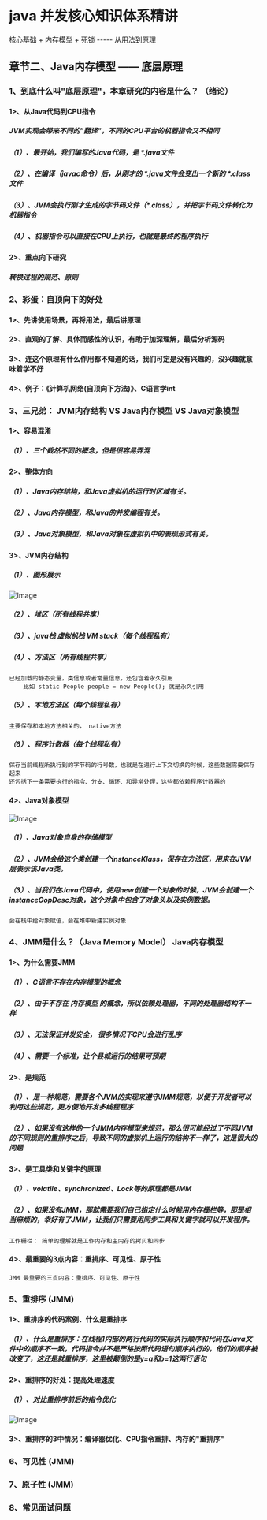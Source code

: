 # java 并发核心知识体系精讲
核心基础 + 内存模型 + 死锁 ----- 从用法到原理
## 章节二、Java内存模型 —— 底层原理

### 1、到底什么叫"底层原理"，本章研究的内容是什么？ （绪论）
#### 1>、从Java代码到CPU指令
##### JVM实现会带来不同的"翻译"，不同的CPU平台的机器指令又不相同
##### （1）、最开始，我们编写的Java代码，是 *.java文件
##### （2）、在编译（javac命令）后，从刚才的 *.java文件会变出一个新的 *.class文件
##### （3）、JVM会执行刚才生成的字节码文件（*.class），并把字节码文件转化为机器指令
##### （4）、机器指令可以直接在CPU上执行，也就是最终的程序执行

#### 2>、重点向下研究
##### 转换过程的规范、原则

### 2、彩蛋：自顶向下的好处
#### 1>、先讲使用场景，再将用法，最后讲原理
#### 2>、直观的了解、具体而感性的认识，有助于加深理解，最后分析源码
#### 3>、连这个原理有什么作用都不知道的话，我们可定是没有兴趣的，没兴趣就意味着学不好
#### 4>、例子：《计算机网络(自顶向下方法)》、C语言学int

### 3、三兄弟： JVM内存结构 VS Java内存模型 VS Java对象模型
#### 1>、容易混淆
##### （1）、三个截然不同的概念，但是很容易弄混

#### 2>、整体方向
##### （1）、Java内存结构，和Java虚拟机的运行时区域有关。
##### （2）、Java内存模型，和Java的并发编程有关。
##### （3）、Java对象模型，和Java对象在虚拟机中的表现形式有关。

#### 3>、JVM内存结构
##### （1）、图形展示
![Image](https://github.com/2571138262/java_concurrency_core/blob/master/images-folder/JVMneicunjiegou.jpg)
##### （2）、堆区（所有线程共享）
##### （3）、java栈 虚拟机栈 VM stack（每个线程私有）
##### （4）、方法区（所有线程共享）
    已经加载的静态变量，类信息或者常量信息，还包含着永久引用   
        比如 static People people = new People(); 就是永久引用
##### （5）、本地方法区（每个线程私有）
    主要保存和本地方法相关的， native方法
##### （6）、程序计数器（每个线程私有）
    保存当前线程所执行到的字节码的行号数，也就是在进行上下文切换的时候，这些数据需要保存起来
    还包括下一条需要执行的指令、分支、循环、和异常处理，这些都依赖程序计数器的

#### 4>、Java对象模型
![Image](https://github.com/2571138262/java_concurrency_core/blob/master/images-folder/Javaduixiangmoxing.jpg)
##### （1）、Java对象自身的存储模型
##### （2）、JVM会给这个类创建一个instanceKlass，保存在方法区，用来在JVM层表示该Java类。
##### （3）、当我们在Java代码中，使用new创建一个对象的时候，JVM会创建一个instanceOopDesc对象，这个对象中包含了对象头以及实例数据。
    会在栈中给对象赋值，会在堆中新建实例对象


### 4、JMM是什么？（Java Memory Model） Java内存模型
#### 1>、为什么需要JMM
##### （1）、C语言不存在内存模型的概念
##### （2）、由于不存在 内存模型 的概念，所以依赖处理器，不同的处理器结构不一样
##### （3）、无法保证并发安全， 很多情况下CPU会进行乱序
##### （4）、需要一个标准，让个县城运行的结果可预期


#### 2>、是规范
##### （1）、是一种规范，需要各个JVM的实现来遵守JMM规范，以便于开发者可以利用这些规范，更方便地开发多线程程序
##### （2）、如果没有这样的一个JMM内存模型来规范，那么很可能经过了不同JVM的不同规则的重排序之后，导致不同的虚拟机上运行的结构不一样了，这是很大的问题

#### 3>、是工具类和关键字的原理
##### （1）、volatile、synchronized、Lock等的原理都是JMM
##### （2）、如果没有JMM，那就需要我们自己指定什么时候用内存栅栏等，那是相当麻烦的，幸好有了JMM，让我们只需要用同步工具和关键字就可以开发程序。
    工作栅栏： 简单的理解就是工作内存和主内存的拷贝和同步

#### 4>、最重要的3点内容：重排序、可见性、原子性
    JMM 最重要的三点内容：重排序、可见性、原子性

### 5、重排序 (JMM)
#### 1>、重排序的代码案例、什么是重排序
##### （1）、什么是重排序：在线程1内部的两行代码的实际执行顺序和代码在Java文件中的顺序不一致，代码指令并不是严格按照代码语句顺序执行的，他们的顺序被改变了，这还是就重排序，这里被颠倒的是y=a和b=1这两行语句

#### 2>、重排序的好处：提高处理速度
##### （1）、对比重排序前后的指令优化
![Image](https://github.com/2571138262/java_concurrency_core/blob/master/images-folder/chongpaixudehaochu.jpg)

#### 3>、重排序的3中情况：编译器优化、CPU指令重排、内存的"重排序"

### 6、可见性 (JMM)

### 7、原子性 (JMM)

### 8、常见面试问题